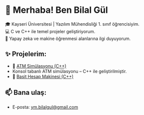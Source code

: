 # 👋 Merhaba! Ben Bilal Gül

🎓 Kayseri Üniversitesi | Yazılım Mühendisliği 1. sınıf öğrencisiyim.  
💻 C ve C++ ile temel projeler geliştiriyorum.  
🧠 Yapay zeka ve makine öğrenmesi alanlarına ilgi duyuyorum.

## ✨ Projelerim:
- 🏦 [ATM Simülasyonu (C++)]()
- Konsol tabanlı ATM simülasyonu – C++ ile geliştirilmiştir.
- 🧮 [Basit Hesap Makinesi (C++)]()

## 📫 Bana ulaş:
- E-posta: ym.bilalgul@gmail.com

